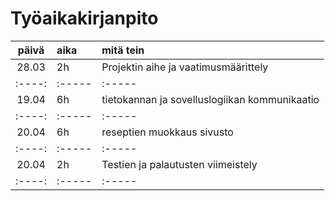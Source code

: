 # Työaikakirjanpito

| päivä | aika | mitä tein  |
| :----:|:-----| :-----|
|28.03|2h|Projektin aihe ja vaatimusmäärittely|
| :----:|:-----| :-----|
|19.04|6h| tietokannan ja sovelluslogiikan kommunikaatio|
| :----:|:-----| :-----|
|20.04|6h| reseptien muokkaus sivusto|
| :----:|:-----| :-----|
|20.04|2h| Testien ja palautusten viimeistely|
| :----:|:-----| :-----|




